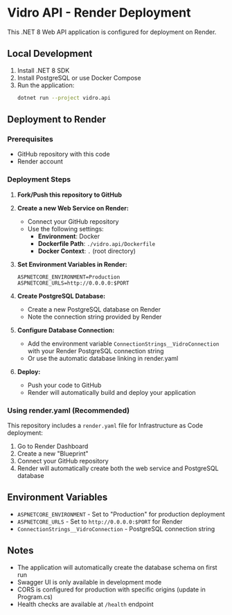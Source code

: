 # Vidro API - Render Deployment

This .NET 8 Web API application is configured for deployment on Render.

## Local Development

1. Install .NET 8 SDK
2. Install PostgreSQL or use Docker Compose
3. Run the application:
   ```bash
   dotnet run --project vidro.api
   ```

## Deployment to Render

### Prerequisites
- GitHub repository with this code
- Render account

### Deployment Steps

1. **Fork/Push this repository to GitHub**

2. **Create a new Web Service on Render:**
   - Connect your GitHub repository
   - Use the following settings:
     - **Environment**: Docker
     - **Dockerfile Path**: `./vidro.api/Dockerfile`
     - **Docker Context**: `.` (root directory)

3. **Set Environment Variables in Render:**
   ```
   ASPNETCORE_ENVIRONMENT=Production
   ASPNETCORE_URLS=http://0.0.0.0:$PORT
   ```

4. **Create PostgreSQL Database:**
   - Create a new PostgreSQL database on Render
   - Note the connection string provided by Render

5. **Configure Database Connection:**
   - Add the environment variable `ConnectionStrings__VidroConnection` with your Render PostgreSQL connection string
   - Or use the automatic database linking in render.yaml

6. **Deploy:**
   - Push your code to GitHub
   - Render will automatically build and deploy your application

### Using render.yaml (Recommended)

This repository includes a `render.yaml` file for Infrastructure as Code deployment:

1. Go to Render Dashboard
2. Create a new "Blueprint"
3. Connect your GitHub repository
4. Render will automatically create both the web service and PostgreSQL database

## Environment Variables

- `ASPNETCORE_ENVIRONMENT` - Set to "Production" for production deployment
- `ASPNETCORE_URLS` - Set to `http://0.0.0.0:$PORT` for Render
- `ConnectionStrings__VidroConnection` - PostgreSQL connection string

## Notes

- The application will automatically create the database schema on first run
- Swagger UI is only available in development mode
- CORS is configured for production with specific origins (update in Program.cs)
- Health checks are available at `/health` endpoint